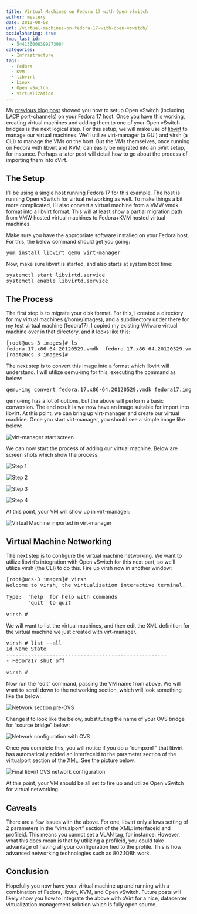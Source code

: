 ```yaml
---
title: Virtual Machines on Fedora 17 with Open vSwitch
author: mestery
date: 2012-08-08
url: /virtual-machines-on-fedora-17-with-open-vswitch/
socialsharing: true
tmac_last_id:
  - 544156008399273984
categories:
  - Infrastructure
tags:
  - Fedora
  - KVM
  - libvirt
  - Linux
  - Open vSwitch
  - Virtualization
---
```

My <a title="Fedora 17 with Open vSwitch" href="http://www.siliconloons.com/?p=239" target="_blank">previous blog post</a> showed you how to setup Open vSwitch (including LACP port-channels) on your Fedora 17 host. Once you have this working, creating virtual machines and adding them to one of your Open vSwitch bridges is the next logical step. For this setup, we will make use of <a title="libvirt" href="http://www.libvirt.org/" target="_blank">libvirt</a> to manage our virtual machines. We&#8217;ll utilize virt-manager (a GUI) and virsh (a CLI) to manage the VMs on the host. But the VMs themselves, once running on Fedora with libvirt and KVM, can easily be migrated into an oVirt setup, for instance. Perhaps a later post will detail how to go about the process of importing them into oVirt.

## The Setup

I&#8217;ll be using a single host running Fedora 17 for this example. The host is running Open vSwitch for virtual networking as well. To make things a bit more complicated, I&#8217;ll also convert a virtual machine from a VMW vmdk format into a libvirt format. This will at least show a partial migration path from VMW hosted virtual machines to Fedora+KVM hosted virtual machines.

Make sure you have the appropriate software installed on your Fedora host. For this, the below command should get you going:

<pre>yum install libvirt qemu virt-manager</pre>

Now, make sure libvirt is started, and also starts at system boot time:

<pre>systemctl start libvirtd.service
systemctl enable libvirtd.service</pre>

## The Process

The first step is to migrate your disk format. For this, I created a directory for my virtual machines (/home/images), and a subdirectory under there for my test virtual machine (fedora17). I copied my existing VMware virtual machine over in that directory, and it looks like this:

<pre>[root@ucs-3 images]# ls
fedora.17.x86-64.20120529.vmdk  fedora.17.x86-64.20120529.vmx
[root@ucs-3 images]#</pre>

The next step is to convert this image into a format which libvirt will understand. I will utilize qemu-img for this, executing the command as below:

<pre>qemu-img convert fedora.17.x86-64.20120529.vmdk fedora17.img</pre>

qemu-img has a lot of options, but the above will perform a basic conversion. The end result is we now have an image suitable for import into libvirt. At this point, we can bring up virt-manager and create our virtual machine. Once you start virt-manager, you should see a simple image like below:

![virt-manager start screen](/Screen-Shot-2012-08-08-at-9.31.59-AM.png)

We can now start the process of adding our virtual machine. Below are screen shots which show the process.

![Step 1](/Screen-Shot-2012-08-08-at-9.39.02-AM.png)

![Step 2](/Screen-Shot-2012-08-08-at-9.41.29-AM.png)

![Step 3](/Screen-Shot-2012-08-08-at-9.42.38-AM.png)

![Step 4](/Screen-Shot-2012-08-08-at-9.44.53-AM.png)

At this point, your VM will show up in virt-manager:

![Virtual Machine imported in virt-manager](/Screen-Shot-2012-08-08-at-9.46.29-AM.png)

## Virtual Machine Networking

The next step is to configure the virtual machine networking. We want to utilize libvirt&#8217;s integration with Open vSwitch for this next part, so we&#8217;ll utilize virsh (the CLI) to do this. Fire up virsh now in another window:

<pre>[root@ucs-3 images]# virsh 
Welcome to virsh, the virtualization interactive terminal.

Type:  'help' for help with commands
       'quit' to quit

virsh #</pre>

We will want to list the virtual machines, and then edit the XML definition for the virtual machine we just created with virt-manager.

<pre>virsh # list --all
Id Name State
----------------------------------------------------
- Fedora17 shut off

virsh #</pre>

Now run the &#8220;edit&#8221; command, passing the VM name from above. We will want to scroll down to the networking section, which will look something like the below:

![Network section pre-OVS](/Screen-Shot-2012-08-08-at-9.52.48-AM.png)

Change it to look like the below, substituting the name of your OVS bridge for &#8220;source bridge&#8221; below:

![Network configuration with OVS](/Screen-Shot-2012-08-08-at-10.09.39-AM.png)

Once you complete this, you will notice if you do a &#8220;dumpxml <VM name>&#8221; that libvirt has automatically added an interfaceid to the parameter section of the virtualport section of the XML. See the picture below.

![Final libvirt OVS network configuration](/Screen-Shot-2012-08-08-at-10.13.44-AM.png)

At this point, your VM should be all set to fire up and utilize Open vSwitch for virtual networking.

## Caveats

There are a few issues with the above. For one, libvirt only allows setting of 2 parameters in the &#8220;virtualport&#8221; section of the XML: interfaceid and profileid. This means you cannot set a VLAN tag, for instance. However, what this does mean is that by utilizing a profileid, you could take advantage of having all your configuration tied to the profile. This is how advanced networking technologies such as 802.1QBh work.

## Conclusion

Hopefully you now have your virtual machine up and running with a combination of Fedora, libvirt, KVM, and Open vSwitch. Future posts will likely show you how to integrate the above with oVirt for a nice, datacenter virtualization management solution which is fully open source.
